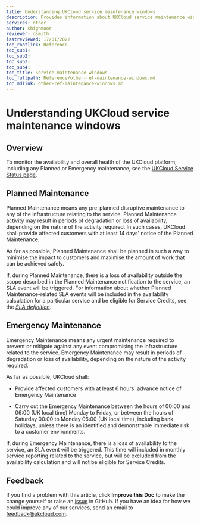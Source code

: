 ```yaml
---
title: Understanding UKCloud service maintenance windows
description: Provides information about UKCloud service maintenance windows, including Planned and Emergency Maintenance
services: other
author: shighmoor
reviewer: gsmith
lastreviewed: 17/01/2022
toc_rootlink: Reference
toc_sub1: 
toc_sub2:
toc_sub3:
toc_sub4:
toc_title: Service maintenance windows
toc_fullpath: Reference/other-ref-maintenance-windows.md
toc_mdlink: other-ref-maintenance-windows.md
---
```


# Understanding UKCloud service maintenance windows

## Overview

To monitor the availability and overall health of the UKCloud platform, including any Planned or Emergency maintenance, see the [UKCloud Service Status page](https://status.ukcloud.com/).

## Planned Maintenance

Planned Maintenance means any pre-planned disruptive maintenance to any of the infrastructure relating to the service. Planned Maintenance activity may result in periods of degradation or loss of availability, depending on the nature of the activity required. In such cases, UKCloud shall provide affected customers with at least 14 days' notice of the Planned Maintenance.

As far as possible, Planned Maintenance shall be planned in such a way to minimise the impact to customers and maximise the amount of work that can be achieved safely.

If, during Planned Maintenance, there is a loss of availability outside the scope described in the Planned Maintenance notification to the service, an SLA event will be triggered. For information about whether Planned Maintenance-related SLA events will be included in the availability calculation for a particular service and be eligible for Service Credits, see the [*SLA definition*](other-ref-sla-definition.md).

## Emergency Maintenance

Emergency Maintenance means any urgent maintenance required to prevent or mitigate against any event compromising the infrastructure related to the service. Emergency Maintenance may result in periods of degradation or loss of availability, depending on the nature of the activity required.

As far as possible, UKCloud shall:

- Provide affected customers with at least 6 hours' advance notice of Emergency Maintenance

- Carry out the Emergency Maintenance between the hours of 00:00 and 06:00 (UK local time) Monday to Friday, or between the hours of Saturday 00:00 to Monday 06:00 (UK local time), including bank holidays, unless there is an identified and demonstrable immediate risk to a customer environments.

If, during Emergency Maintenance, there is a loss of availability to the service, an SLA event will be triggered. This time will included in monthly service reporting related to the service, but will be excluded from the availability calculation and will not be eligible for Service Credits.

## Feedback

If you find a problem with this article, click **Improve this Doc** to make the change yourself or raise an [issue](https://github.com/UKCloud/documentation/issues) in GitHub. If you have an idea for how we could improve any of our services, send an email to <feedback@ukcloud.com>.
